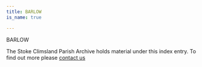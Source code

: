 ```yaml
---
title: BARLOW
is_name: true

---
```


BARLOW


The Stoke Climsland Parish Archive holds material under this index entry. To find out more please [contact us](/contact/)
